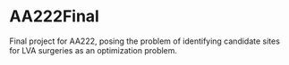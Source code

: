 # AA222Final
Final project for AA222, posing the problem of identifying candidate sites for LVA surgeries as an optimization problem.
